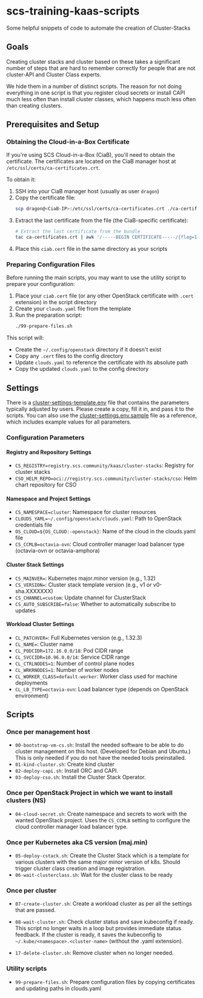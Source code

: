 # scs-training-kaas-scripts
Some helpful snippets of code to automate the creation of Cluster-Stacks

## Goals
Creating cluster stacks and cluster based on these takes a significant
number of steps that are hard to remember correctly for people that are
not cluster-API and Cluster Class experts.

We hide them in a number of distinct scripts. The reason for not doing
everything in one script is that you register cloud secrets or install CAPI
much less often than install cluster classes, which happens much less often
than creating clusters.

## Prerequisites and Setup

### Obtaining the Cloud-in-a-Box Certificate

If you're using SCS Cloud-in-a-Box (CiaB), you'll need to obtain the certificate. The certificates are located on the CiaB manager host at `/etc/ssl/certs/ca-certificates.crt`.

To obtain it:

1. SSH into your CiaB manager host (usually as user `dragon`)
2. Copy the certificate file:
   ```bash
   scp dragon@<CiaB-IP>:/etc/ssl/certs/ca-certificates.crt ./ca-certificates.crt
   ```
3. Extract the last certificate from the file (the CiaB-specific certificate):
   ```bash
   # Extract the last certificate from the bundle
   tac ca-certificates.crt | awk '/-----BEGIN CERTIFICATE-----/{flag=1} flag{print} /-----END CERTIFICATE-----/{exit}' | tac > ciab.cert
   ```
4. Place this `ciab.cert` file in the same directory as your scripts

### Preparing Configuration Files

Before running the main scripts, you may want to use the utility script to prepare your configuration:

1. Place your `ciab.cert` file (or any other OpenStack certificate with `.cert` extension) in the script directory
2. Create your `clouds.yaml` file from the template
3. Run the preparation script:
   ```bash
   ./99-prepare-files.sh
   ```

This script will:
- Create the `~/.config/openstack` directory if it doesn't exist
- Copy any `.cert` files to the config directory
- Update `clouds.yaml` to reference the certificate with its absolute path
- Copy the updated `clouds.yaml` to the config directory

## Settings
There is a [cluster-settings-template.env](cluster-settings-template.env) file
that contains the parameters typically adjusted by users. Please create a
copy, fill it in, and pass it to the scripts. You can also use the 
[cluster-settings.env.sample](cluster-settings.env.sample) file as a reference, 
which includes example values for all parameters.

### Configuration Parameters

#### Registry and Repository Settings
- `CS_REGISTRY=registry.scs.community/kaas/cluster-stacks`: Registry for cluster stacks
- `CSO_HELM_REPO=oci://registry.scs.community/cluster-stacks/cso`: Helm chart repository for CSO

#### Namespace and Project Settings
- `CS_NAMESPACE=cluster`: Namespace for cluster resources
- `CLOUDS_YAML=~/.config/openstack/clouds.yaml`: Path to OpenStack credentials file
- `OS_CLOUD=${OS_CLOUD:-openstack}`: Name of the cloud in the clouds.yaml file
- `CS_CCMLB=octavia-ovn`: Cloud controller manager load balancer type (octavia-ovn or octavia-amphora)

#### Cluster Stack Settings
- `CS_MAINVER=`: Kubernetes major.minor version (e.g., 1.32)
- `CS_VERSION=`: Cluster stack template version (e.g., v1 or v0-sha.XXXXXXX)
- `CS_CHANNEL=custom`: Update channel for ClusterStack
- `CS_AUTO_SUBSCRIBE=false`: Whether to automatically subscribe to updates

#### Workload Cluster Settings
- `CL_PATCHVER=`: Full Kubernetes version (e.g., 1.32.3)
- `CL_NAME=`: Cluster name
- `CL_PODCIDR=172.16.0.0/18`: Pod CIDR range
- `CL_SVCCIDR=10.96.0.0/14`: Service CIDR range
- `CL_CTRLNODES=1`: Number of control plane nodes
- `CL_WRKRNODES=1`: Number of worker nodes
- `CL_WORKER_CLASS=default-worker`: Worker class used for machine deployments
- `CL_LB_TYPE=octavia-ovn`: Load balancer type (depends on OpenStack environment)

## Scripts
### Once per management host
* `00-bootstrap-vm-cs.sh`: Install the needed software to be able to do
  cluster management on this host. (Developed for Debian and Ubuntu.)
  This is only needed if you do not have the needed tools preinstalled.
* `01-kind-cluster.sh`: Create kind cluster
* `02-deploy-capi.sh`: Install ORC and CAPI.
* `03-deploy-cso.sh`: Install the Cluster Stack Operator.

### Once per OpenStack Project in which we want to install clusters (NS)
* `04-cloud-secret.sh`: Create namespace and secrets to work with the
  wanted OpenStack project. Uses the `CS_CCMLB` setting to configure
  the cloud controller manager load balancer type.

### Once per Kubernetes aka CS version (maj.min)
* `05-deploy-cstack.sh`: Create the Cluster Stack which is a template
  for various clusters with the same major minor version of k8s.
  Should trigger cluster class creation and image registration.
* `06-wait-clusterclass.sh`: Wait for the cluster class to be ready

### Once per cluster
* `07-create-cluster.sh`: Create a workload cluster as per all the settings
  that are passed.
* `08-wait-cluster.sh`: Check cluster status and save kubeconfig if ready.
  This script no longer waits in a loop but provides immediate status
  feedback. If the cluster is ready, it saves the kubeconfig to
  `~/.kube/<namespace>.<cluster-name>` (without the .yaml extension).

* `17-delete-cluster.sh`: Remove cluster when no longer needed.

### Utility scripts
* `99-prepare-files.sh`: Prepare configuration files by copying certificates
  and updating paths in clouds.yaml
